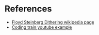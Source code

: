 
# References
* [Floyd Steinberg Dithering wikipedia page](https://en.wikipedia.org/wiki/Floyd%E2%80%93Steinberg_dithering)
* [Coding train youtube example](https://www.youtube.com/watch?v=0L2n8Tg2FwI&t=1284s)
